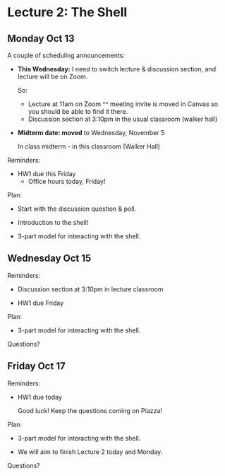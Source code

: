 # Lecture 2: The Shell

## Monday Oct 13

A couple of scheduling announcements:

- **This Wednesday:**
    I need to switch lecture & discussion section, and
    lecture will be on Zoom.

    So:
    + Lecture at 11am on Zoom
        ^^ meeting invite is moved in Canvas so you should be able
           to find it there.
    + Discussion section at 3:10pm in the usual classroom (walker hall)

- **Midterm date: moved** to Wednesday, November 5

    In class midterm - in this classroom (Walker Hall)

Reminders:

- HW1 due this Friday
    + Office hours today, Friday!

Plan:

- Start with the discussion question & poll.

- Introduction to the shell!

- 3-part model for interacting with the shell.

## Wednesday Oct 15

Reminders:

- Discussion section at 3:10pm in lecture classroom

- HW1 due Friday

Plan:

- 3-part model for interacting with the shell.

Questions?

## Friday Oct 17

Reminders:

- HW1 due today

    Good luck!
    Keep the questions coming on Piazza!

Plan:

- 3-part model for interacting with the shell.

- We will aim to finish Lecture 2 today and Monday.

Questions?
